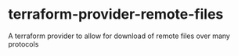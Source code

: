 # terraform-provider-remote-files
A terraform provider to allow for download of remote files over many protocols
